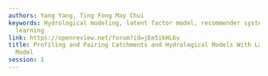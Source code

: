 ```yaml
---
authors: Yang Yang, Ting Fong May Chui
keywords: Hydrological modeling, latent factor model, recommender system, machine
  learning
link: https://openreview.net/forum?id=jEe5ikHL6v
title: Profiling and Pairing Catchments and Hydrological Models With Latent Factor
  Model
session: 1
---
```

